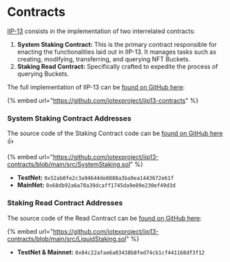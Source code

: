 # Contracts

[IIP-13](https://github.com/iotexproject/iips/blob/master/iip-13.md) consists in the implementation of two interrelated contracts:

1. **System Staking Contract:** This is the primary contract responsible for enacting the functionalities laid out in IIP-13. It manages tasks such as creating, modifying, transferring, and querying NFT Buckets.
2. **Staking Read Contract:** Specifically crafted to expedite the process of querying Buckets.

The full implementation of IIP-13 can be [found on GitHub here](https://github.com/iotexproject/iip13-contracts):

{% embed url="https://github.com/iotexproject/iip13-contracts" %}

### System Staking Contract Addresses

The source code of the Staking Contract code can be [found on GitHub here](https://github.com/iotexproject/iip13-contracts/blob/main/src/SystemStaking.sol):thumbsup:

{% embed url="https://github.com/iotexproject/iip13-contracts/blob/main/src/SystemStaking.sol" %}

* **TestNet:** `0x52ab0fe2c3a94644de0888a3ba9ea1443672e61f`
* **MainNet:** `0x68db92a6a78a39dcaff1745da9e89e230ef49d3d`

### Staking Read Contract Addresses

The source code of the Read Contract can be [found on GitHub here](https://github.com/iotexproject/iip13-contracts/blob/main/src/SystemStaking.sol):

{% embed url="https://github.com/iotexproject/iip13-contracts/blob/main/src/LiquidStaking.sol" %}

* **TestNet & Mainnet:** `0x04c22afae6a03438b8fed74cb1cf441168df3f12`

